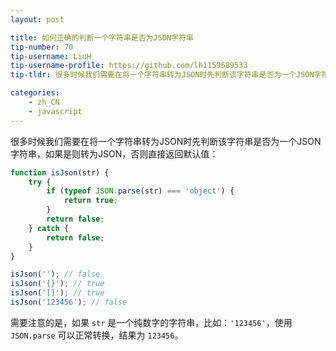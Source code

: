 ```yaml
---
layout: post

title: 如何正确的判断一个字符串是否为JSON字符串
tip-number: 70
tip-username: LiuH
tip-username-profile: https://github.com/lh1159689533
tip-tldr: 很多时候我们需要在将一个字符串转为JSON时先判断该字符串是否为一个JSON字符串，如果是则转为JSON，否则直接返回默认值。

categories:
    - zh_CN
    - javascript
---
```



很多时候我们需要在将一个字符串转为JSON时先判断该字符串是否为一个JSON字符串，如果是则转为JSON，否则直接返回默认值：

``` javascript
function isJson(str) {
    try {
        if (typeof JSON.parse(str) === 'object') {
            return true;
        }
        return false;
    } catch {
        return false;
    }
}

isJson(''); // false
isJson('{}'); // true
isJson('[]'); // true
isJson('123456'); // false
```
需要注意的是，如果 `str` 是一个纯数字的字符串，比如：`'123456'`，使用 `JSON.parse` 可以正常转换，结果为 `123456`。
